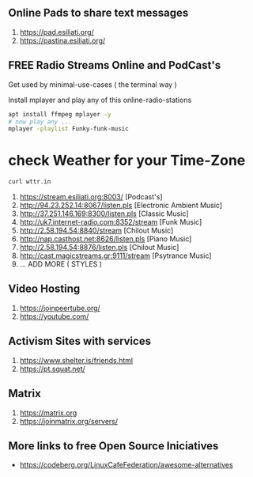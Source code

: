 ## Online Pads to share text messages 

1. https://pad.esiliati.org/
2. https://pastina.esiliati.org/

## FREE Radio Streams Online and PodCast's 

Get used by minimal-use-cases ( the terminal way )

Install mplayer and play any of this online-radio-stations

```bash
apt install ffmpeg mplayer -y 
# now play any ... 
mplayer -playlist Funky-funk-music
```

# check Weather for your Time-Zone

```bash 
curl wttr.in 
```


1. https://stream.esiliati.org:8003/ [Podcast's]
2. http://94.23.252.14:8067/listen.pls [Electronic Ambient Music]
3. http://37.251.146.169:8300/listen.pls [Classic Music]
4. http://uk7.internet-radio.com:8352/stream [Funk Music]
5. http://2.58.194.54:8840/stream [Chilout Music] 
6. http://nap.casthost.net:8626/listen.pls [Piano Music]
7. http://2.58.194.54:8876/listen.pls [Chilout Music]
8. http://cast.magicstreams.gr:9111/stream [Psytrance Music]
9. ... ADD MORE ( STYLES )

## Video Hosting

1. https://joinpeertube.org/
2. https://youtube.com/ 

## Activism Sites with services

1. https://www.shelter.is/friends.html
2. https://pt.squat.net/

## Matrix 

1. https://matrix.org
2. https://joinmatrix.org/servers/

## More links to free Open Source Iniciatives 
- https://codeberg.org/LinuxCafeFederation/awesome-alternatives

